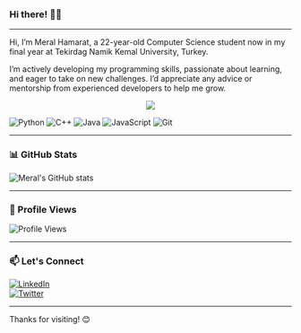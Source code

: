 ### Hi there! 👋😊
***************************
Hi, I’m Meral Hamarat, a 22-year-old Computer Science student now in my final year at Tekirdag Namik Kemal University, Turkey.

I’m actively developing my programming skills, passionate about learning, and eager to take on new challenges. I’d appreciate any advice or mentorship from experienced developers to help me grow.
<p align="center">
    <img id="preview" src="https://komarev.com/ghpvc/?username=meralhamarat&color=green">
</p>

![Python](https://img.shields.io/badge/Python-3670A0?style=for-the-badge&logo=python&logoColor=ffdd54)
![C++](https://img.shields.io/badge/C++-00599C?style=for-the-badge&logo=cplusplus&logoColor=white)
![Java](https://img.shields.io/badge/Java-007396?style=for-the-badge&logo=java&logoColor=white)
![JavaScript](https://img.shields.io/badge/JavaScript-F7DF1E?style=for-the-badge&logo=javascript&logoColor=black)
![Git](https://img.shields.io/badge/Git-F05032?style=for-the-badge&logo=git&logoColor=white)

---

### 📊 GitHub Stats

![Meral's GitHub stats](https://github-readme-stats.vercel.app/api?username=meralhamarat&show_icons=true&theme=radical)

---

### 👀 Profile Views

![Profile Views](https://komarev.com/ghpvc/?username=meralhamarat&style=flat-square)

---

### 📫 Let's Connect

[![LinkedIn](https://img.shields.io/badge/LinkedIn-Meral%20Hamarat-blue?style=for-the-badge&logo=linkedin)](https://www.linkedin.com/in/meralhamarat)  
[![Twitter](https://img.shields.io/badge/Twitter-@meralhamarat-1DA1F2?style=for-the-badge&logo=twitter&logoColor=white)](https://twitter.com/meralhamarat)  

---

Thanks for visiting! 😊
